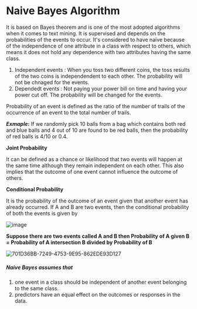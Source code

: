 # Naive Bayes Algorithm

It is based on Bayes theorem and is one of the most adopted algorithms when it comes to text mining. It is supervised and depends on the probabilities of the events to occur. It's considered to have  naïve because of the independence of one attribute in a class with respect to others, which means it does not hold any dependence with two attributes having the same class.

1.  Independent events : When you toss two different coins, the toss results of the two coins is independendent to each other. The probability will not be chnaged for the events.
2.  Dependedt events : Not paying your power bill on time and having your power cut off. The probability will be changed for the events.
 
Probability of an event is defined as the ratio of the number of trails of the occurrence of an event to the total number of trails. 

**_Exmaple_:** If we randomly pick 10 balls from a bag which contains both red and blue balls and 4 out of 10 are found to be red balls, then the probability of red balls is 4/10 or 0.4.

**Joint Probability**

It can be defined as a chance or likelihood that two events will happen at the same time although they remain independent on each other. This also implies that the outcome of one event cannot influence the outcome of others.

**Conditional Probability**

It is the probability of the outcome of an event given that another event has already occurred. If A and B are two events, then the conditional probability of both the events is given by

![image](https://user-images.githubusercontent.com/30498799/115813632-143a2700-a426-11eb-9d41-96e7a290b84f.png)

**Suppose there are two events called A and B then Probability of A given B = Probability of A intersection B divided by Probability of B**


![701D36BB-7249-4753-9E95-862EDE93D127](https://user-images.githubusercontent.com/30498799/115828695-a6e7bf80-a440-11eb-8d71-9bbc47482f91.jpg)



##### Naive Bayes assumes that
1. one event in a class should be independent of another event belonging to the same class.
2. predictors have an equal effect on the outcomes or responses in the data.

